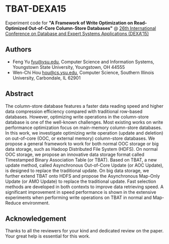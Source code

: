 # TBAT-DEXA15


Experiment code for **"A Framework of Write Optimization on Read-Optimized Out-of-Core Column-Store Databases"** @ [26th International Conference on Database and Expert Systems Applications (DEXA'15)](http://www.dexa.org)

## Authors

* Feng Yu <fyu@ysu.edu>, Computer Science and Information Systems, Youngstown State University, Youngstown, OH 44555
* Wen-Chi Hou <hou@cs.ysu.edu>, Computer Science, Southern Illinois University, Carbondale, IL 62901

## Abstract

The column-store database features a faster data reading speed and higher data compression efficiency compared with traditional row-based databases. However, optimizing write operations in the column-store database is one of the well-known challenges. Most existing works on write performance optimization focus on main-memory column-store databases. In this work, we investigate optimizing write operation (update and deletion) on out-of-core (OOC, or external memory) column-store databases. We propose a general framework to work for both normal OOC storage or big data storage, such as Hadoop Distributed File System (HDFS). On normal OOC storage, we propose an innovative data storage format called Timestamped Binary Association Table (or TBAT). Based on TBAT, a new update method, called Asynchronous Out-of-Core Update (or AOC Update), is designed to replace the traditional update. On big data storage, we further extend TBAT onto HDFS and propose the Asynchronous Map-Only Update (or AMO Update) to replace the traditional update. Fast selection methods are developed in both contexts to improve data retrieving speed. A significant improvement in speed performance is shown in the extensive experiments when performing write operations on TBAT in normal and Map-Reduce environment.

## Acknowledgement

Thanks to all the reviewers for your kind and dedicated review on the paper. Your great help is essential for this work.









